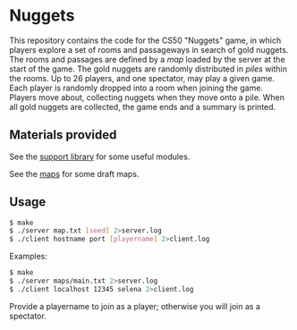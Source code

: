 # Nuggets

This repository contains the code for the CS50 "Nuggets" game, in which players explore a set of rooms and passageways in search of gold nuggets.
The rooms and passages are defined by a *map* loaded by the server at the start of the game.
The gold nuggets are randomly distributed in *piles* within the rooms.
Up to 26 players, and one spectator, may play a given game.
Each player is randomly dropped into a room when joining the game.
Players move about, collecting nuggets when they move onto a pile.
When all gold nuggets are collected, the game ends and a summary is printed.

## Materials provided

See the [support library](support/README.md) for some useful modules.

See the [maps](maps/README.md) for some draft maps.

## Usage

``` bash
$ make
$ ./server map.txt [seed] 2>server.log
$ ./client hostname port [playername] 2>client.log
```

Examples:
``` bash
$ make
$ ./server maps/main.txt 2>server.log
$ ./client localhost 12345 selena 2>client.log
```

Provide a playername to join as a player; otherwise you will join as a spectator.